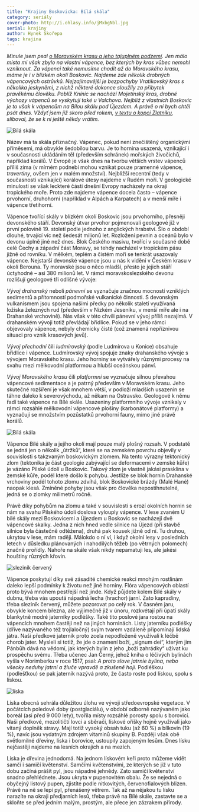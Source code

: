 ```yaml
---
title: "Krajiny Boskovicka: Bílá skála"
category: seriály
cover-photo: http://i.ohlasy.info/jMxbgNbl.jpg
serial: krajiny
author: Hynek Skořepa
tags: krajina
---
```


*Minule jsem psal [o Moravském krasu a jeho tajuplném podzemí](/clanky/2016/01/holstejn.html). Jen málo místa mi však zbylo na vlastní vápence, bez kterých by kras vůbec nemohl vzniknout. Za vápenci také nemusíme chodit až do Moravského krasu, máme je i v blízkém okolí Boskovic. Najdeme zde několik drobných vápencových ostrůvků. Nejzajímavější je bezpochyby Vratíkovský kras s několika jeskyněmi, z nichž některé dokonce sloužily za příbytek pravěkému člověku. Poblíž Knínic se nachází Mojetínský kras, drobné výchozy vápenců se vyskytují také u Valchova. Nejblíž z vlastních Boskovic je to však k vápencům na Bílou skálu pod Újezdem. A právě o ní bych chtěl psát dnes. Vždyť jsem již skoro před rokem, [v textu o kopci Zlatníku](/clanky/2015/04/zlatnik.html), sliboval, že se k ní ještě někdy vrátím.*

<img src="http://i.ohlasy.info/8sg3Zci.jpg" alt="Bílá skála" class="img-responsive img-popup" data-author="Hynek Skořepa">

Název má ta skála příznačný. Vápenec, pokud není znečištěný organickými příměsemi, má obvykle šedobílou barvu. Je to hornina usazená, vznikající i v současnosti ukládáním těl (především schránek) mořských živočichů, například korálů. V Evropě je však dnes na tvorbu větších vrstev vápenců příliš zima (v mírném podnebí mohou vznikat pouze pramenné vápence, *travertiny*, ovšem jen v malém množství). Nejbližší recentní (tedy v současnosti vznikající) korálové útesy najdeme v Rudém moři. V geologické minulosti se však leckteré části dnešní Evropy nacházely na okraji tropického moře. Proto zde najdeme vápence docela často – vápence prvohorní, druhohorní (například v Alpách a Karpatech) a v menší míře i vápence třetihorní.

Vápence tvořící skály v blízkém okolí Boskovic jsou prvohorního, přesněji devonského stáří. Devonský útvar prvohor pojmenovali geologové již v první polovině 19. století podle jednoho z anglických hrabství. Šlo o období dlouhé, trvající víc než šedesát milionů let. Rozložení pevnin a oceánů bylo v devonu úplně jiné než dnes. Blok Českého masivu, tvořící v současné době celé Čechy a západní část Moravy, se tehdy nacházel v tropickém pásu jižně od rovníku. V mělkém, teplém a čistém moři se tenkrát usazovaly vápence. Nejstarší devonské vápence jsou u nás k vidění v Českém krasu v okolí Berouna. Ty moravské jsou o něco mladší, přesto je jejich stáří úctyhodné – asi 380 milionů let. V rámci moravskoslezského devonu rozlišují geologové tři odlišné vývoje:

*Vývoj drahanský* neboli *pánevní* se vyznačuje značnou mocností vzniklých sedimentů a přítomností podmořské vulkanické činnosti. S devonským vulkanismem jsou spojena našimi předky po několik staletí využívaná ložiska železných rud (především v Nízkém Jeseníku, v menší míře ale i na Drahanské vrchovině). Nás však v této chvíli pánevní vývoj příliš nezajímá. V drahanském vývoji totiž převládají břidlice. Pokud se v jeho rámci objevovaly vápence, nebyly chemicky čisté (což znamená nepříznivou situaci pro vznik krasových jevů).

*Vývoj přechodní* čili *ludmírovský* (podle Ludmírova u Konice) obsahuje břidlice i vápence. Ludmírovský vývoj spojuje znaky drahanského vývoje s vývojem Moravského krasu. Jeho horniny se vytvářely různými procesy na svahu mezi mělkovodní platformou a hlubší oceánskou pánví.

*Vývoj Moravského krasu* čili *platformní* se vyznačuje silnou převahou vápencové sedimentace a je patrný především v Moravském krasu. Jeho skutečné rozšíření je však mnohem větší, v podloží mladších usazenin se táhne daleko k severovýchodu, až někam na Ostravsko. Geologové k němu řadí také vápence na Bílé skále. Usazeniny platformního vývoje vznikaly v rámci rozsáhlé mělkovodní vápencové plošiny (karbonátové platformy) a vyznačují se množstvím pozůstatků prvohorní fauny, mimo jiné právě korálů. 

<img src="http://i.ohlasy.info/auIgXPx.jpg" alt="Bílá skála" class="img-responsive img-popup" data-author="Hynek Skořepa">

Vápence Bílé skály a jejího okolí mají pouze malý plošný rozsah. V podstatě se jedná jen o několik „útržků“, které se na zemském povrchu objevily v souvislosti s takzvaným boskovickým zlomem. Na tento výrazný tektonický zlom (tektonika je část geologie zabývající se deformacemi v zemské kůře) je vázáno Pilské údolí u Boskovic. Takový zlom je vlastně jakási prasklina v zemské kůře, podél které došlo k pohybu. Jestliže se blok hornin Drahanské vrchoviny podél tohoto zlomu zdvíhá, blok Boskovické brázdy (Malé Hané) naopak klesá. Zmíněné pohyby jsou však pro člověka nepostihnutelné, jedná se o zlomky milimetrů ročně.

Právě díky pohybům na zlomu a také v souvislosti s erozí okolních hornin se nám na svahu Pilského údolí doslova vylouply vápence. V lese zvaném U bílé skály mezi Boskovicemi a Újezdem u Boskovic se nacházejí dvě vápencové skalky. Jedna z nich hned vedle silnice na Újezd (při stavbě silnice byla částečně odtěžena), druhá pak kousek jižně od ní. Tu druhou, ukrytou v lese, mám raději. Málokdo o ní ví, i když okolní lesy v posledních letech v důsledku plánovaných i nahodilých těžeb (po větrných polomech) značně prořídly. Nahoře na skále však nikdy nepamatuji les, ale jakési houštiny různých křovin.

<img src="http://i.ohlasy.info/Cymmamk.jpg" alt="sleziník červený" class="img-responsive img-popup" data-author="Hynek Skořepa">

Vápence poskytují díky své zásadité chemické reakci mnohým rostlinám daleko lepší podmínky k životu než jiné horniny. Flóra vápencových oblastí proto bývá mnohem pestřejší než jinde. Když půjdete kolem Bílé skály v dubnu, třeba vás upoutá nápadná lecha (hrachor) jarní. Zato kapradiny, třeba sleziník červený, můžete pozorovat po celý rok. V časném jaru, obvykle koncem března, ale výjimečně již v únoru, rozkvétají při úpatí skály blankytně modré jaterníky podléšky. Také tito poslové jara rostou na vápencích mnohem častěji než na jiných horninách. Listy jaterníku podléšky (dříve nazývaného též trojlaločný) svým tvarem vzdáleně připomínají lidská játra. Naši předkové jaterník proto zcela nepodloženě využívali k léčbě chorob jater. Mysleli si totiž, že jde o znamení boží, „signum dei“, kterým jim Pánbůh dává na vědomí, jak kterých bylin z jeho „boží zahrádky“ užívat ku prospěchu svému. Třeba učenec Jan Černý, jehož kniha o léčivých bylinách vyšla v Norimberku v roce 1517, psal: *A proto slove jatrnie bylina, nebo všecky neduhy jatrní a žluče vpravdě a zkušeně hojí.* Podléškou (podlešťkou) se pak jaterník nazývá proto, že často roste pod lískou, spolu s lískou.

<img src="http://i.ohlasy.info/DY2hy7M.jpg" alt="líska" class="img-responsive img-popup" data-author="Hynek Skořepa">

Líska obecná sehrála důležitou úlohu ve vývoji středoevropské vegetace. V počátcích poledové doby (postglaciálu), v období odborně nazývaném jako boreál (asi před 9 000 lety), tvořila místy rozsáhlé porosty spolu s borovicí. Naši předkové, mezolitičtí lovci a sběrači, lískové oříšky hojně využívali jako vítaný doplněk stravy. Mají totiž vysoký obsah tuku (až 60 %) a bílkovin (19 %), navíc jsou vydatným zdrojem vitaminů skupiny B. Později však obě světlomilné dřeviny, líska i borovice, ustoupily zapojeným lesům. Dnes lísku nejčastěji najdeme na lesních okrajích a na mezích.

Líska je dřevina jednodomá. Na jednom lískovém keři proto můžeme vidět samčí i samičí květenství. Samčími květenstvími, ze kterých se již v tuto dobu začíná prášit pyl, jsou nápadné jehnědy. Zato samičí květenství snadno přehlédnete. Jsou ukryta v pupenovitém obalu. Že se nejedná o obyčejný listový pupen, zjistíte podle nitkovitých, červenofialových blizen. Právě na ně se lepí pyl, přenášený větrem. Tak až na nějakou tu lísku narazíte na okraji předjarních lesů, třeba právě na Bílé skále, zastavte se a skloňte se před jedním malým, prostým, ale přece jen zázrakem přírody.